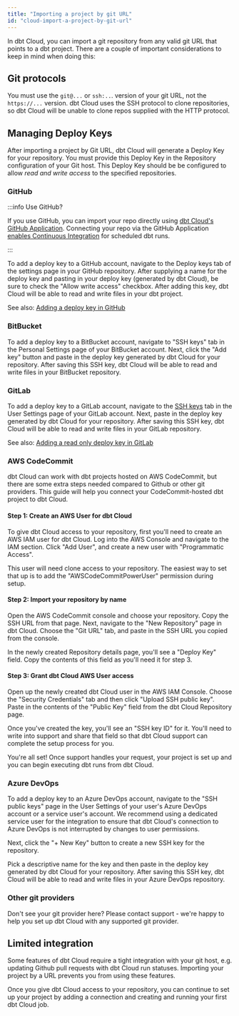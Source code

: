 ```yaml
---
title: "Importing a project by git URL"
id: "cloud-import-a-project-by-git-url"
---
```


In dbt Cloud, you can import a git repository from any valid git URL that points to a dbt project. There are a couple of important considerations to keep in mind when doing this:

## Git protocols
You must use the `git@...` or `ssh:..`. version of your git URL, not the `https://...` version. dbt Cloud uses the SSH protocol to clone repositories, so dbt Cloud will be unable to clone repos supplied with the HTTP protocol.

## Managing Deploy Keys
After importing a project by Git URL, dbt Cloud will generate a Deploy Key for your repository. You must provide this Deploy Key in the Repository configuration of your Git host. This Deploy Key should be be configured to allow *read and write access* to the specified repositories.

### GitHub

:::info Use GitHub?

If you use GitHub, you can import your repo directly using [dbt Cloud's GitHub Application](cloud-installing-the-github-application). Connecting your repo via the GitHub Application [enables Continuous Integration](cloud-enabling-continuous-integration-with-github) for scheduled dbt runs.

:::

To add a deploy key to a GitHub account, navigate to the Deploy keys tab of the settings page in your GitHub repository. After supplying a name for the deploy key and pasting in your deploy key (generated by dbt Cloud), be sure to check the "Allow write access" checkbox. After adding this key, dbt Cloud will be able to read and write files in your dbt project.

See also:  [Adding a deploy key in GitHub](https://github.blog/2015-06-16-read-only-deploy-keys/)

<Lightbox src="/img/docs/dbt-cloud/cloud-configuring-dbt-cloud/cd7351c-Screen_Shot_2019-10-16_at_1.09.41_PM.png" title="Configuring a GitHub Deploy Key"/>

### BitBucket

To add a deploy key to a BitBucket account, navigate to "SSH keys" tab in the Personal Settings page of your BitBucket account. Next, click the "Add key" button and paste in the deploy key generated by dbt Cloud for your repository. After saving this SSH key, dbt Cloud will be able to read and write files in your BitBucket repository.

<Lightbox src="/img/docs/dbt-cloud/cloud-configuring-dbt-cloud/bitbucket-ssh-key.png" title="Configuring a BitBucket SSH Key"/>

### GitLab

To add a deploy key to a GitLab account, navigate to the [SSH keys](https://gitlab.com/profile/keys) tab in the User Settings page of your GitLab account. Next, paste in the deploy key generated by dbt Cloud for your repository. After saving this SSH key, dbt Cloud will be able to read and write files in your GitLab repository.

See also:  [Adding a read only deploy key in GitLab](https://docs.gitlab.com/ee/ssh/#per-repository-deploy-keys)

<Lightbox src="/img/docs/dbt-cloud/cloud-configuring-dbt-cloud/f3ea88d-Screen_Shot_2019-10-16_at_4.45.50_PM.png" title="Configuring a GitLab SSH Key"/>

### AWS CodeCommit

dbt Cloud can work with dbt projects hosted on AWS CodeCommit, but there are some extra steps needed compared to Github or other git providers. This guide will help you connect your CodeCommit-hosted dbt project to dbt Cloud.

#### Step 1: Create an AWS User for dbt Cloud

To give dbt Cloud access to your repository, first you'll need to create an AWS IAM user for dbt Cloud. Log into the AWS Console and navigate to the IAM section. Click "Add User", and create a new user with "Programmatic Access".

This user will need clone access to your repository. The easiest way to set that up is to add the "AWSCodeCommitPowerUser" permission during setup.

#### Step 2: Import your repository by name

Open the AWS CodeCommit console and choose your repository. Copy the SSH URL from that page. Next, navigate to the "New Repository" page in dbt Cloud. Choose the "Git URL" tab, and paste in the SSH URL you copied from the console.

In the newly created Repository details page, you'll see a "Deploy Key" field. Copy the contents of this field as you'll need it for step 3.

#### Step 3: Grant dbt Cloud AWS User access

Open up the newly created dbt Cloud user in the AWS IAM Console. Choose the "Security Credentials" tab and then click "Upload SSH public key". Paste in the contents of the "Public Key" field from the dbt Cloud Repository page.

Once you've created the key, you'll see an "SSH key ID" for it. You'll need to write into support and share that field so that dbt Cloud support can complete the setup process for you.

You're all set! Once support handles your request, your project is set up and you can begin executing dbt runs from dbt Cloud.

### Azure DevOps

To add a deploy key to an Azure DevOps account, navigate to the "SSH public keys" page in the User Settings of your user's Azure DevOps account or a service user's account. We recommend using a dedicated service user for the integration to ensure that dbt Cloud's connection to Azure DevOps is not interrupted by changes to user permissions.

<Lightbox src="/img/docs/dbt-cloud/cloud-configuring-dbt-cloud/52bfdaa-Screen_Shot_2020-03-09_at_4.13.20_PM.png" title="Navigate to the 'SSH public keys' settings page" />

Next, click the "+ New Key" button to create a new SSH key for the repository.

<Lightbox src="/img/docs/dbt-cloud/cloud-configuring-dbt-cloud/6d8e980-Screen_Shot_2020-03-09_at_4.13.27_PM.png" title="Click the '+ New Key' button to create a new SSH key for the repository." />

Pick a descriptive name for the key and then paste in the deploy key generated by dbt Cloud for your repository. After saving this SSH key, dbt Cloud will be able to read and write files in your Azure DevOps repository.

<Lightbox src="/img/docs/dbt-cloud/cloud-configuring-dbt-cloud/d19f199-Screen_Shot_2020-03-09_at_4.13.50_PM.png" title="Enter and save the public key generated for your repository by dbt Cloud" />

### Other git providers

Don't see your git provider here? Please contact support - we're happy to help you set up dbt Cloud with any supported git provider.

## Limited integration
Some features of dbt Cloud require a tight integration with your git host, e.g. updating Github pull requests with dbt Cloud run statuses. Importing your project by a URL prevents you from using these features.

Once you give dbt Cloud access to your repository, you can continue to set up your project by adding a connection and creating and running your first dbt Cloud job.
